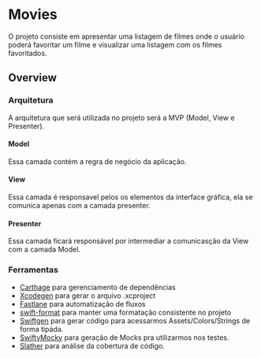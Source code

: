 # Movies

O projeto consiste em apresentar uma listagem de filmes onde o usuário poderá favoritar um filme e visualizar uma listagem com os filmes favoritados.

## Overview

### Arquitetura

A arquitetura que será utilizada no projeto será a MVP (Model, View e Presenter).

#### Model
Essa camada contém a regra de negócio da aplicação.

#### View
Essa camada é responsavel pelos os elementos da interface gráfica, ela se comunica apenas com a camada presenter.

#### Presenter
Essa camada ficará responsável por intermediar a comunicasção da View com a camada Model.

### Ferramentas

- [Carthage](https://github.com/Carthage/Carthage) para gerenciamento de dependências
- [Xcodegen](https://github.com/yonaskolb/XcodeGen) para gerar o arquivo .xcproject
- [Fastlane](https://fastlane.tools) para automatização de fluxos
- [swift-format](https://github.com/google/swift/tree/format) para manter uma formatação consistente no projeto
- [Swiftgen](https://github.com/SwiftGen/SwiftGen) para gerar código para acessarmos Assets/Colors/Strings de forma tipáda.
- [SwiftyMocky](https://github.com/MakeAWishFoundation/SwiftyMocky) para geração de Mocks pra utilizarmos nos testes.
- [Slather](https://github.com/SlatherOrg/slather) para análise da cobertura de código.